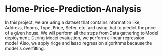 # Home-Price-Prediction-Analysis
In this project, we are using a dataset that contains information like, Address, Rooms, Type, Price, Seller, etc, and using that to predict the price of a given house. We will perform all the steps from Data gathering to Model deployment. During Model evaluation, we perform a linear regression model. Also, we apply ridge and lasso regression algorithms because the model is overfitting.
